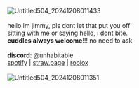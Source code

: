 
![Untitled504_20241208011433](https://github.com/user-attachments/assets/31c4b4cc-50d7-4327-8d6e-dcbdf9670f71)
<br />
<br />
hello im jimmy, pls dont let that put you off
<br />
sitting with me or saying hello, i dont bite.
<br />
**cuddles always welcome**!!! no need to ask
<br />
<br />
**discord**: @unhabitable
<br />
[spotify](https://open.spotify.com/user/31rkzc4linzxbsxayhxubhgmct54) | 
[straw.page](https://unhabitable.straw.page) | 
[roblox](https://www.roblox.com/users/2539845188/profile)
<br />
<br />
![Untitled504_20241208011351](https://github.com/user-attachments/assets/baee59ad-5be8-4b5f-b1eb-f9ad172556e0) 
